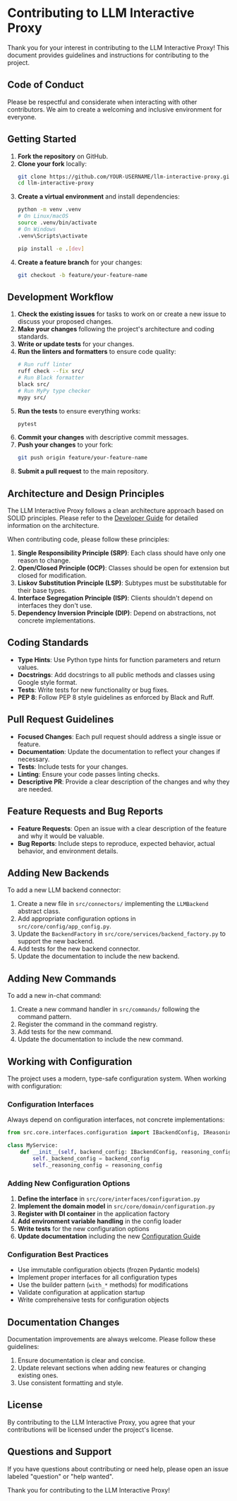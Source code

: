 # Contributing to LLM Interactive Proxy

Thank you for your interest in contributing to the LLM Interactive Proxy! This document provides guidelines and instructions for contributing to the project.

## Code of Conduct

Please be respectful and considerate when interacting with other contributors. We aim to create a welcoming and inclusive environment for everyone.

## Getting Started

1. **Fork the repository** on GitHub.
1. **Clone your fork** locally:
   ```bash
   git clone https://github.com/YOUR-USERNAME/llm-interactive-proxy.git
   cd llm-interactive-proxy
   ```
1. **Create a virtual environment** and install dependencies:
   ```bash
   python -m venv .venv
   # On Linux/macOS
   source .venv/bin/activate
   # On Windows
   .venv\Scripts\activate

   pip install -e .[dev]
   ```
1. **Create a feature branch** for your changes:
   ```bash
   git checkout -b feature/your-feature-name
   ```

## Development Workflow

1. **Check the existing issues** for tasks to work on or create a new issue to discuss your proposed changes.
1. **Make your changes** following the project's architecture and coding standards.
1. **Write or update tests** for your changes.
1. **Run the linters and formatters** to ensure code quality:
   ```bash
   # Run ruff linter
   ruff check --fix src/
   # Run Black formatter
   black src/
   # Run MyPy type checker
   mypy src/
   ```
1. **Run the tests** to ensure everything works:
   ```bash
   pytest
   ```
1. **Commit your changes** with descriptive commit messages.
1. **Push your changes** to your fork:
   ```bash
   git push origin feature/your-feature-name
   ```
1. **Submit a pull request** to the main repository.

## Architecture and Design Principles

The LLM Interactive Proxy follows a clean architecture approach based on SOLID principles. Please refer to the [Developer Guide](docs/DEVELOPER_GUIDE.md) for detailed information on the architecture.

When contributing code, please follow these principles:

1. **Single Responsibility Principle (SRP)**: Each class should have only one reason to change.
1. **Open/Closed Principle (OCP)**: Classes should be open for extension but closed for modification.
1. **Liskov Substitution Principle (LSP)**: Subtypes must be substitutable for their base types.
1. **Interface Segregation Principle (ISP)**: Clients shouldn't depend on interfaces they don't use.
1. **Dependency Inversion Principle (DIP)**: Depend on abstractions, not concrete implementations.

## Coding Standards

- **Type Hints**: Use Python type hints for function parameters and return values.
- **Docstrings**: Add docstrings to all public methods and classes using Google style format.
- **Tests**: Write tests for new functionality or bug fixes.
- **PEP 8**: Follow PEP 8 style guidelines as enforced by Black and Ruff.

## Pull Request Guidelines

- **Focused Changes**: Each pull request should address a single issue or feature.
- **Documentation**: Update the documentation to reflect your changes if necessary.
- **Tests**: Include tests for your changes.
- **Linting**: Ensure your code passes linting checks.
- **Descriptive PR**: Provide a clear description of the changes and why they are needed.

## Feature Requests and Bug Reports

- **Feature Requests**: Open an issue with a clear description of the feature and why it would be valuable.
- **Bug Reports**: Include steps to reproduce, expected behavior, actual behavior, and environment details.

## Adding New Backends

To add a new LLM backend connector:

1. Create a new file in `src/connectors/` implementing the `LLMBackend` abstract class.
1. Add appropriate configuration options in `src/core/config/app_config.py`.
1. Update the `BackendFactory` in `src/core/services/backend_factory.py` to support the new backend.
1. Add tests for the new backend connector.
1. Update the documentation to include the new backend.

## Adding New Commands

To add a new in-chat command:

1. Create a new command handler in `src/commands/` following the command pattern.
1. Register the command in the command registry.
1. Add tests for the new command.
1. Update the documentation to include the new command.

## Working with Configuration

The project uses a modern, type-safe configuration system. When working with configuration:

### Configuration Interfaces

Always depend on configuration interfaces, not concrete implementations:

```python
from src.core.interfaces.configuration import IBackendConfig, IReasoningConfig

class MyService:
    def __init__(self, backend_config: IBackendConfig, reasoning_config: IReasoningConfig):
        self._backend_config = backend_config
        self._reasoning_config = reasoning_config
```

### Adding New Configuration Options

1. **Define the interface** in `src/core/interfaces/configuration.py`
2. **Implement the domain model** in `src/core/domain/configuration.py`
3. **Register with DI container** in the application factory
4. **Add environment variable handling** in the config loader
5. **Write tests** for the new configuration options
6. **Update documentation** including the new [Configuration Guide](docs/CONFIGURATION.md)

### Configuration Best Practices

- Use immutable configuration objects (frozen Pydantic models)
- Implement proper interfaces for all configuration types
- Use the builder pattern (`with_*` methods) for modifications
- Validate configuration at application startup
- Write comprehensive tests for configuration objects

## Documentation Changes

Documentation improvements are always welcome. Please follow these guidelines:

1. Ensure documentation is clear and concise.
1. Update relevant sections when adding new features or changing existing ones.
1. Use consistent formatting and style.

## License

By contributing to the LLM Interactive Proxy, you agree that your contributions will be licensed under the project's license.

## Questions and Support

If you have questions about contributing or need help, please open an issue labeled "question" or "help wanted".

Thank you for contributing to the LLM Interactive Proxy!
